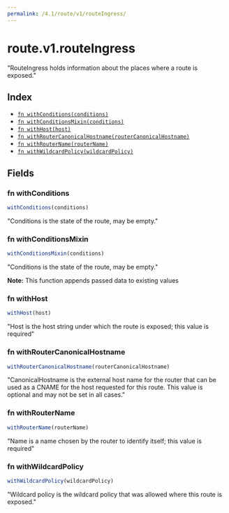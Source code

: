 ```yaml
---
permalink: /4.1/route/v1/routeIngress/
---
```


# route.v1.routeIngress

"RouteIngress holds information about the places where a route is exposed."

## Index

* [`fn withConditions(conditions)`](#fn-withconditions)
* [`fn withConditionsMixin(conditions)`](#fn-withconditionsmixin)
* [`fn withHost(host)`](#fn-withhost)
* [`fn withRouterCanonicalHostname(routerCanonicalHostname)`](#fn-withroutercanonicalhostname)
* [`fn withRouterName(routerName)`](#fn-withroutername)
* [`fn withWildcardPolicy(wildcardPolicy)`](#fn-withwildcardpolicy)

## Fields

### fn withConditions

```ts
withConditions(conditions)
```

"Conditions is the state of the route, may be empty."

### fn withConditionsMixin

```ts
withConditionsMixin(conditions)
```

"Conditions is the state of the route, may be empty."

**Note:** This function appends passed data to existing values

### fn withHost

```ts
withHost(host)
```

"Host is the host string under which the route is exposed; this value is required"

### fn withRouterCanonicalHostname

```ts
withRouterCanonicalHostname(routerCanonicalHostname)
```

"CanonicalHostname is the external host name for the router that can be used as a CNAME for the host requested for this route. This value is optional and may not be set in all cases."

### fn withRouterName

```ts
withRouterName(routerName)
```

"Name is a name chosen by the router to identify itself; this value is required"

### fn withWildcardPolicy

```ts
withWildcardPolicy(wildcardPolicy)
```

"Wildcard policy is the wildcard policy that was allowed where this route is exposed."